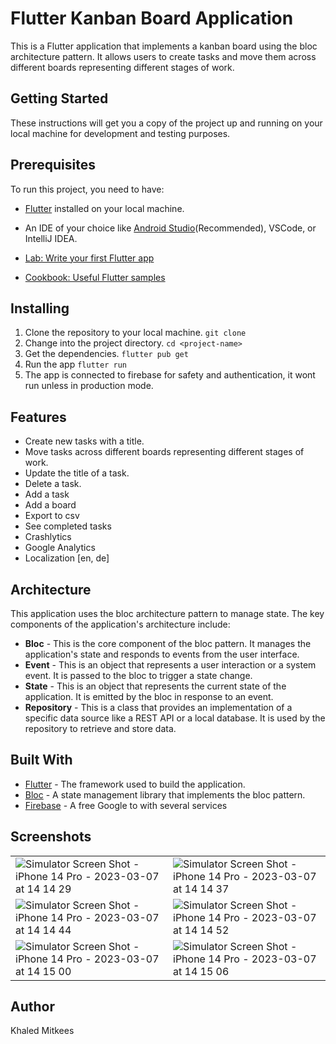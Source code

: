 # Flutter Kanban Board Application

This is a Flutter application that implements a kanban board using the bloc architecture pattern.
It allows users to create tasks and move them across different boards representing different stages of work.

## Getting Started

These instructions will get you a copy of the project up and running on your local machine for development and testing purposes.

## Prerequisites
To run this project, you need to have:

- [Flutter](https://flutter.dev/docs/get-started/install) installed on your local machine.
- An IDE of your choice like [Android Studio](https://docs.flutter.dev/get-started/editor?tab=androidstudio)(Recommended), VSCode, or IntelliJ IDEA.

- [Lab: Write your first Flutter app](https://docs.flutter.dev/get-started/codelab)
- [Cookbook: Useful Flutter samples](https://docs.flutter.dev/cookbook)

## Installing
1. Clone the repository to your local machine.
   `git clone`
2. Change into the project directory.
   `cd <project-name>`
3. Get the dependencies.
   `flutter pub get`
4. Run the app
   `flutter run`
5. The app is connected to firebase for safety and authentication, it wont run unless in production mode.

## Features
* Create new tasks with a title.
* Move tasks across different boards representing different stages of work.
* Update the title of a task.
* Delete a task.
* Add a task
* Add a board
* Export to csv
* See completed tasks
* Crashlytics 
* Google Analytics 
* Localization [en, de]


## Architecture
This application uses the bloc architecture pattern to manage state. The key components of the application's architecture include:

* **Bloc** - This is the core component of the bloc pattern. It manages the application's state and responds to events from the user interface.
* **Event** - This is an object that represents a user interaction or a system event. It is passed to the bloc to trigger a state change.
* **State** - This is an object that represents the current state of the application. It is emitted by the bloc in response to an event.
* **Repository** - This is a class that provides an implementation of a specific data source like a REST API or a local database. It is used by the repository to retrieve and store data.

## Built With
* [Flutter](https://flutter.dev/) - The framework used to build the application.
* [Bloc](https://pub.dev/packages/bloc) - A state management library that implements the bloc pattern.
* [Firebase](https://firebase.google.com/) - A free Google to with several services

## Screenshots
| | |
| ------------- | ------------- |
|![Simulator Screen Shot - iPhone 14 Pro - 2023-03-07 at 14 14 29](https://user-images.githubusercontent.com/42773250/223421466-313cfb61-0f64-4966-ac20-c61f6d7ef11c.png)| ![Simulator Screen Shot - iPhone 14 Pro - 2023-03-07 at 14 14 37](https://user-images.githubusercontent.com/42773250/223421513-ddd2c165-c280-47a6-94c6-61f21df14e89.png)
| ![Simulator Screen Shot - iPhone 14 Pro - 2023-03-07 at 14 14 44](https://user-images.githubusercontent.com/42773250/223422719-42c06089-2ae6-4708-a0e3-39ea3bb046bd.png) | ![Simulator Screen Shot - iPhone 14 Pro - 2023-03-07 at 14 14 52](https://user-images.githubusercontent.com/42773250/223422798-b475e5fd-50dd-468a-ab57-719c2f7e4742.png)  |
| ![Simulator Screen Shot - iPhone 14 Pro - 2023-03-07 at 14 15 00](https://user-images.githubusercontent.com/42773250/223422824-c3e3480c-bacb-4046-ad13-b76a2cf61b28.png)  | ![Simulator Screen Shot - iPhone 14 Pro - 2023-03-07 at 14 15 06](https://user-images.githubusercontent.com/42773250/223422853-fe4364b0-f230-47e2-9cdb-f23d4fa62e3a.png) |

## Author
Khaled Mitkees
